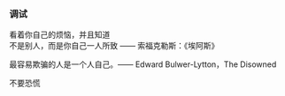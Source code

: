 ### 调试

看着你自己的烦恼，并且知道  
不是别人，而是你自己一人所致  —— 索福克勒斯：《埃阿斯》

最容易欺骗的人是一个人自己。—— Edward Bulwer-Lytton，The Disowned

不要恐慌